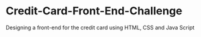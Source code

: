 # Credit-Card-Front-End-Challenge
Designing a front-end for the credit card using HTML, CSS and Java Script
